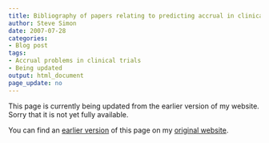 ```yaml
---
title: Bibliography of papers relating to predicting accrual in clinical trials
author: Steve Simon
date: 2007-07-28
categories:
- Blog post
tags:
- Accrual problems in clinical trials
- Being updated
output: html_document
page_update: no
---
```


This page is currently being updated from the earlier version of my website. Sorry that it is not yet fully available.

<!---More--->


You can find an [earlier version][sim1] of this page on my [original website][sim2].

[sim1]: http://www.pmean.com/08/accrual/bibliography.asp
[sim2]: http://www.pmean.com/original_site.html
